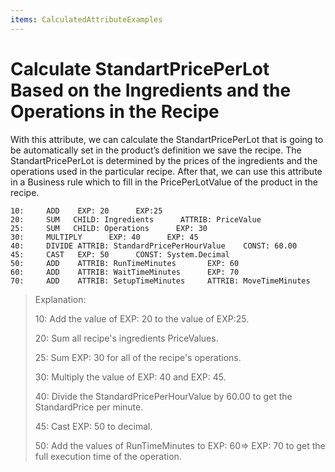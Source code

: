 ```yaml
---
items: CalculatedAttributeExamples
---
```


# Calculate StandartPricePerLot Based on the Ingredients and the Operations in the Recipe

With this attribute, we can calculate the  StandartPricePerLot that is going to be automatically set in the  product’s definition we save the recipe. The StandartPricePerLot is  determined by the prices of the ingredients and the operations used in  the particular recipe. After that, we can use this attribute in a  Business rule which to fill in the PricePerLotValue of the product in  the recipe.



```
10:     ADD    EXP: 20      EXP:25                 
20:     SUM   CHILD: Ingredients      ATTRIB: PriceValue     
25:     SUM   CHILD: Operations      EXP: 30         
30:     MULTIPLY      EXP: 40      EXP: 45        
40:     DIVIDE ATTRIB: StandardPricePerHourValue    CONST: 60.00   
45:     CAST   EXP: 50      CONST: System.Decimal
50:     ADD    ATTRIB: RunTimeMinutes       EXP: 60 
60:     ADD    ATTRIB: WaitTimeMinutes      EXP: 70        
70:     ADD    ATTRIB: SetupTimeMinutes     ATTRIB: MoveTimeMinutes
```



> 
> Explanation:
>
> 10: Add the value of EXP: 20 to the value of EXP:25.
>
> 20: Sum all recipe's ingredients PriceValues.
>
> 25: Sum EXP: 30 for all of the recipe's operations.
>
> 30: Multiply the value of EXP: 40 and EXP: 45.
>
> 40: Divide the StandardPricePerHourValue by 60.00 to get the StandardPrice per minute.
>
> 45: Cast EXP: 50 to decimal.
>
> 50: Add the values of RunTimeMinutes to EXP: 60=> EXP: 70 to get the full execution time of the operation.
> 

